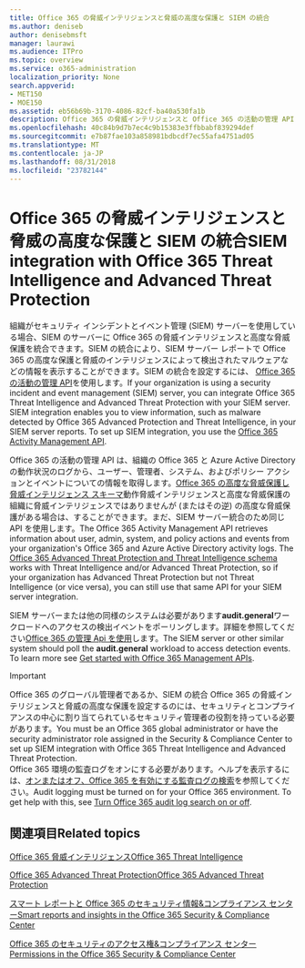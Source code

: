 ```yaml
---
title: Office 365 の脅威インテリジェンスと脅威の高度な保護と SIEM の統合
ms.author: deniseb
author: denisebmsft
manager: laurawi
ms.audience: ITPro
ms.topic: overview
ms.service: o365-administration
localization_priority: None
search.appverid:
- MET150
- MOE150
ms.assetid: eb56b69b-3170-4086-82cf-ba40a530fa1b
description: Office 365 の脅威インテリジェンスと Office 365 の活動の管理 API を使用しての脅威保護の高度な組織の SIEM のサーバーを統合します。
ms.openlocfilehash: 40c84b9d7b7ec4c9b15383e3ffbbabf839294def
ms.sourcegitcommit: e7b87fae103a858981bdbcdf7ec55afa4751ad05
ms.translationtype: MT
ms.contentlocale: ja-JP
ms.lasthandoff: 08/31/2018
ms.locfileid: "23782144"
---
```

# <a name="siem-integration-with-office-365-threat-intelligence-and-advanced-threat-protection"></a><span data-ttu-id="370f1-103">Office 365 の脅威インテリジェンスと脅威の高度な保護と SIEM の統合</span><span class="sxs-lookup"><span data-stu-id="370f1-103">SIEM integration with Office 365 Threat Intelligence and Advanced Threat Protection</span></span>

<span data-ttu-id="370f1-p101">組織がセキュリティ インシデントとイベント管理 (SIEM) サーバーを使用している場合、SIEM のサーバーに Office 365 の脅威インテリジェンスと高度な脅威保護を統合できます。SIEM の統合により、SIEM サーバー レポートで Office 365 の高度な保護と脅威のインテリジェンスによって検出されたマルウェアなどの情報を表示することができます。SIEM の統合を設定するには、 [Office 365 の活動の管理 API](https://docs.microsoft.com/office/office-365-management-api/office-365-management-activity-api-reference)を使用します。</span><span class="sxs-lookup"><span data-stu-id="370f1-p101">If your organization is using a security incident and event management (SIEM) server, you can integrate Office 365 Threat Intelligence and Advanced Threat Protection with your SIEM server. SIEM integration enables you to view information, such as malware detected by Office 365 Advanced Protection and Threat Intelligence, in your SIEM server reports. To set up SIEM integration, you use the [Office 365 Activity Management API](https://docs.microsoft.com/office/office-365-management-api/office-365-management-activity-api-reference).</span></span> 

<span data-ttu-id="370f1-p102">Office 365 の活動の管理 API は、組織の Office 365 と Azure Active Directory の動作状況のログから、ユーザー、管理者、システム、およびポリシー アクションとイベントについての情報を取得します。[Office 365 の高度な脅威保護し脅威インテリジェンス スキーマ](https://docs.microsoft.com/office/office-365-management-api/office-365-management-activity-api-schema#office-365-advanced-threat-protection-and-threat-intelligence-schema)動作脅威インテリジェンスと高度な脅威保護の組織に脅威インテリジェンスではありませんが (またはその逆) の高度な脅威保護がある場合は、することができます。まだ、SIEM サーバー統合のため同じ API を使用します。</span><span class="sxs-lookup"><span data-stu-id="370f1-p102">The Office 365 Activity Management API retrieves information about user, admin, system, and policy actions and events from your organization's Office 365 and Azure Active Directory activity logs. The [Office 365 Advanced Threat Protection and Threat Intelligence schema](https://docs.microsoft.com/office/office-365-management-api/office-365-management-activity-api-schema#office-365-advanced-threat-protection-and-threat-intelligence-schema) works with Threat Intelligence and/or Advanced Threat Protection, so if your organization has Advanced Threat Protection but not Threat Intelligence (or vice versa), you can still use that same API for your SIEM server integration.</span></span> 

<span data-ttu-id="370f1-p103">SIEM サーバーまたは他の同様のシステムは必要があります**audit.general**ワークロードへのアクセスの検出イベントをポーリングします。詳細を参照してください[Office 365 の管理 Api を使用](https://docs.microsoft.com/office/office-365-management-api/get-started-with-office-365-management-apis)します。</span><span class="sxs-lookup"><span data-stu-id="370f1-p103">The SIEM server or other similar system should poll the **audit.general** workload to access detection events. To learn more see [Get started with Office 365 Management APIs](https://docs.microsoft.com/office/office-365-management-api/get-started-with-office-365-management-apis).</span></span> 

> [!IMPORTANT]
> <span data-ttu-id="370f1-111">Office 365 のグローバル管理者であるか、SIEM の統合 Office 365 の脅威インテリジェンスと脅威の高度な保護を設定するのには、セキュリティとコンプライアンスの中心に割り当てられているセキュリティ管理者の役割を持っている必要があります。</span><span class="sxs-lookup"><span data-stu-id="370f1-111">You must be an Office 365 global administrator or have the security administrator role assigned in the Security & Compliance Center to set up SIEM integration with Office 365 Threat Intelligence and Advanced Threat Protection.</span></span></br><span data-ttu-id="370f1-p104">Office 365 環境の監査ログをオンにする必要があります。ヘルプを表示するには、[オンまたはオフ、Office 365 を有効にする監査ログの検索](turn-audit-log-search-on-or-off.md)を参照してください。</span><span class="sxs-lookup"><span data-stu-id="370f1-p104">Audit logging must be turned on for your Office 365 environment. To get help with this, see [Turn Office 365 audit log search on or off](turn-audit-log-search-on-or-off.md).</span></span>

## <a name="related-topics"></a><span data-ttu-id="370f1-114">関連項目</span><span class="sxs-lookup"><span data-stu-id="370f1-114">Related topics</span></span>

[<span data-ttu-id="370f1-115">Office 365 脅威インテリジェンス</span><span class="sxs-lookup"><span data-stu-id="370f1-115">Office 365 Threat Intelligence</span></span>](office-365-ti.md)

[<span data-ttu-id="370f1-116">Office 365 Advanced Threat Protection</span><span class="sxs-lookup"><span data-stu-id="370f1-116">Office 365 Advanced Threat Protection</span></span>](office-365-atp.md)

[<span data-ttu-id="370f1-117">スマート レポートと Office 365 のセキュリティ情報&amp;コンプライアンス センター</span><span class="sxs-lookup"><span data-stu-id="370f1-117">Smart reports and insights in the Office 365 Security &amp; Compliance Center</span></span>](reports-and-insights-in-security-and-compliance.md)
  
[<span data-ttu-id="370f1-118">Office 365 のセキュリティのアクセス権&amp;コンプライアンス センター</span><span class="sxs-lookup"><span data-stu-id="370f1-118">Permissions in the Office 365 Security &amp; Compliance Center</span></span>](permissions-in-the-security-and-compliance-center.md)
  

